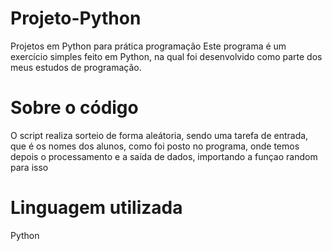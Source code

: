 # Projeto-Python
Projetos em Python para prática programação
Este programa é um exercício simples feito em Python, na qual foi desenvolvido como parte dos meus estudos de programação.

# Sobre o código
O script realiza sorteio de forma aleátoria, sendo uma tarefa de entrada, que é os nomes dos alunos, como foi posto no programa, onde temos depois o processamento e a saída de dados, importando a funçao random para isso

# Linguagem utilizada
Python
